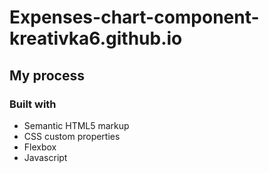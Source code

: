# Expenses-chart-component-kreativka6.github.io
## My process

### Built with

- Semantic HTML5 markup
- CSS custom properties
- Flexbox
- Javascript
